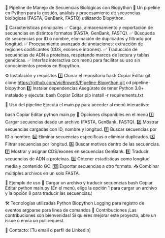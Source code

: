 🔬 Pipeline de Manejo de Secuencias Biológicas con Biopython
🚀 Un pipeline en Python para la gestión, análisis y procesamiento de secuencias biológicas (FASTA, GenBank, FASTQ) utilizando Biopython.

📌 Características principales
✅ Carga, almacenamiento y exportación de secuencias en distintos formatos (FASTA, GenBank, FASTQ).
✅ Búsqueda de secuencias por ID o nombre, eliminación de duplicados y filtrado por longitud.
✅ Procesamiento avanzado de anotaciones: extracción de regiones codificantes (CDS, exones e intrones).
✅ Traducción de secuencias de ADN a proteínas, respetando marcos de lectura y tablas genéticas.
✅ Interfaz interactiva con menú para facilitar su uso sin conocimientos previos en Biopython.

⚙️ Instalación y requisitos
1️⃣ Clonar el repositorio
bash
Copiar
Editar
git clone https://github.com/vicBrownS/Pipeline-Biopython.git
cd pipeline-biopython
2️⃣ Instalar dependencias
Asegúrate de tener Python 3.8+ instalado y ejecuta:
bash
Copiar
Editar
pip install -r requirements.txt

🚀 Uso del pipeline
Ejecuta el main.py para acceder al menú interactivo:

bash
Copiar
Editar
python main.py
📂 Opciones disponibles en el menú
1️⃣ Cargar secuencias desde un archivo (FASTA, GenBank, FASTQ).
2️⃣ Mostrar secuencias cargadas con ID, nombre y longitud.
3️⃣ Buscar secuencias por ID o nombre.
4️⃣ Eliminar secuencias específicas o eliminar duplicados.
5️⃣ Filtrar secuencias por longitud.
6️⃣ Buscar motivos dentro de las secuencias.
7️⃣ Mostrar y asignar CDS/exones en secuencias GenBank.
8️⃣ Traducir secuencias de ADN a proteínas.
9️⃣ Obtener estadísticas como longitud media y contenido GC.
🔟 Exportar secuencias a otro formato.
📥 Combinar múltiples archivos en un solo FASTA.

📄 Ejemplo de uso
🧬 Cargar un archivo y traducir secuencias
bash
Copiar
Editar
python main.py
(En el menú, elige la opción 1 para cargar un archivo y la opción 8 para traducir las secuencias.)

🛠 Tecnologías utilizadas
Python
Biopython
Logging para registro de eventos
argparse para línea de comandos
📢 Contribuciones
¡Las contribuciones son bienvenidas! Si quieres mejorar este proyecto, abre un issue o envía un pull request.

📧 Contacto: [Tu email o perfil de LinkedIn]

